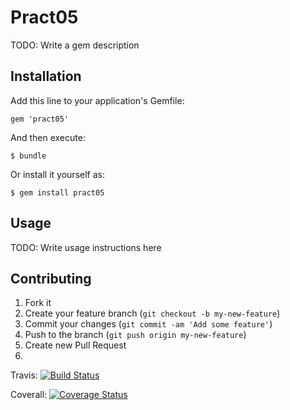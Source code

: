 # Pract05

TODO: Write a gem description

## Installation

Add this line to your application's Gemfile:

    gem 'pract05'

And then execute:

    $ bundle

Or install it yourself as:

    $ gem install pract05

## Usage

TODO: Write usage instructions here

## Contributing

1. Fork it
2. Create your feature branch (`git checkout -b my-new-feature`)
3. Commit your changes (`git commit -am 'Add some feature'`)
4. Push to the branch (`git push origin my-new-feature`)
5. Create new Pull Request
6. 
Travis: [![Build Status](https://travis-ci.org/alu0100505184/practica08.svg?branch=master)](https://travis-ci.org/alu0100505184/practica08)


Coverall: [![Coverage Status](https://coveralls.io/repos/alu0100505184/practica08/badge.png)](https://coveralls.io/r/alu0100505184/practica08)

